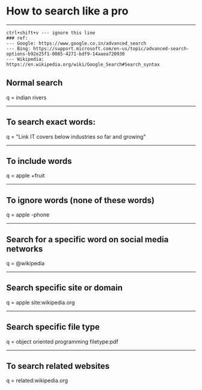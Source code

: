 # How to search like a pro
-----------------------------

```
ctrl+shift+v --- ignore this line
### ref: 
--- Google: https://www.google.co.in/advanced_search
--- Bing: https://support.microsoft.com/en-us/topic/advanced-search-options-b92e25f1-0085-4271-bdf9-14aaea720930
--- Wikipedia: https://en.wikipedia.org/wiki/Google_Search#Search_syntax
```

## Normal search
q = indian rivers

-------
## To search exact words:
q = "Link IT covers below industries so far and growing"

-------
## To include words
q = apple +fruit

-------
## To ignore words (none of these words)
q = apple -phone

-------
## Search for a specific word on social media networks
q = @wikipedia

-------
## Search specific site or domain
q = apple site:wikipedia.org

-------
## Search specific file type
q = object oriented programming filetype:pdf

-------
## To search related websites
q = related:wikipedia.org
